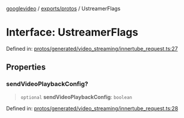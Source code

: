 [googlevideo](../../../README.md) / [exports/protos](../README.md) / UstreamerFlags

# Interface: UstreamerFlags

Defined in: [protos/generated/video\_streaming/innertube\_request.ts:27](https://github.com/LuanRT/googlevideo/blob/d9eb9db82e3516a9a277a77a3d25342e9c5bf127/protos/generated/video_streaming/innertube_request.ts#L27)

## Properties

### sendVideoPlaybackConfig?

> `optional` **sendVideoPlaybackConfig**: `boolean`

Defined in: [protos/generated/video\_streaming/innertube\_request.ts:28](https://github.com/LuanRT/googlevideo/blob/d9eb9db82e3516a9a277a77a3d25342e9c5bf127/protos/generated/video_streaming/innertube_request.ts#L28)
